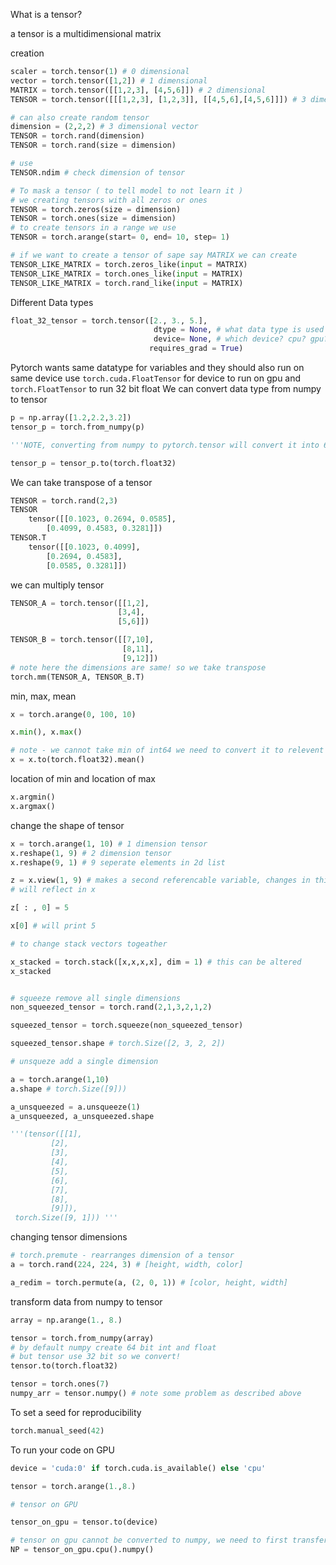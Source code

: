 What is a tensor?

a tensor is a multidimensional matrix

creation
```python 
scaler = torch.tensor(1) # 0 dimensional
vector = torch.tensor([1,2]) # 1 dimensional
MATRIX = torch.tensor([[1,2,3], [4,5,6]]) # 2 dimensional
TENSOR = torch.tensor([[[1,2,3], [1,2,3]], [[4,5,6],[4,5,6]]]) # 3 dimensional

# can also create random tensor 
dimension = (2,2,2) # 3 dimensional vector
TENSOR = torch.rand(dimension)
TENSOR = torch.rand(size = dimension)

# use 
TENSOR.ndim # check dimension of tensor

# To mask a tensor ( to tell model to not learn it )
# we creating tensors with all zeros or ones
TENSOR = torch.zeros(size = dimension)
TENSOR = torch.ones(size = dimension)
# to create tensors in a range we use
TENSOR = torch.arange(start= 0, end= 10, step= 1)

# if we want to create a tensor of sape say MATRIX we can create 
TENSOR_LIKE_MATRIX = torch.zeros_like(input = MATRIX)
TENSOR_LIKE_MATRIX = torch.ones_like(input = MATRIX)
TENSOR_LIKE_MATRIX = torch.rand_like(input = MATRIX)
```
Different Data types
```python
float_32_tensor = torch.tensor([2., 3., 5.],
                                dtype = None, # what data type is used
                                device= None, # which device? cpu? gpu?
                               requires_grad = True)
```
Pytorch wants same datatype for variables and they should also run on same device
use `torch.cuda.FloatTensor` for device to run on gpu and `torch.FloatTensor` to run 32 bit float
We can convert data type from numpy to tensor

```python
p = np.array([1.2,2.2,3.2])
tensor_p = torch.from_numpy(p)

'''NOTE, converting from numpy to pytorch.tensor will convert it into 64 bit float. However, in torch by default 32-bit float is used so we usually convert it to 32 bit'''

tensor_p = tensor_p.to(torch.float32)
```

We can take transpose of a tensor
```python
TENSOR = torch.rand(2,3)
TENSOR
	tensor([[0.1023, 0.2694, 0.0585],
        [0.4099, 0.4583, 0.3281]])
TENSOR.T
	tensor([[0.1023, 0.4099],
        [0.2694, 0.4583],
        [0.0585, 0.3281]])
```
we can multiply tensor
```python
TENSOR_A = torch.tensor([[1,2],
                        [3,4],
                        [5,6]])

TENSOR_B = torch.tensor([[7,10],
                         [8,11],
                         [9,12]])
# note here the dimensions are same! so we take transpose
torch.mm(TENSOR_A, TENSOR_B.T)
```
min, max, mean
```python
x = torch.arange(0, 100, 10)

x.min(), x.max()

# note - we cannot take min of int64 we need to convert it to relevent data type here we convert to float32
x = x.to(torch.float32).mean()
```
location of min and location of max
```python
x.argmin()
x.argmax()
```
change the shape of tensor
```python
x = torch.arange(1, 10) # 1 dimension tensor
x.reshape(1, 9) # 2 dimension tensor
x.reshape(9, 1) # 9 seperate elements in 2d list

z = x.view(1, 9) # makes a second referencable variable, changes in this variable
# will reflect in x

z[ : , 0] = 5

x[0] # will print 5

# to change stack vectors togeather 

x_stacked = torch.stack([x,x,x,x], dim = 1) # this can be altered
x_stacked


# squeeze remove all single dimensions
non_squeezed_tensor = torch.rand(2,1,3,2,1,2)

squeezed_tensor = torch.squeeze(non_squeezed_tensor)

squeezed_tensor.shape # torch.Size([2, 3, 2, 2])

# unsqueze add a single dimension

a = torch.arange(1,10)
a.shape # torch.Size([9]))

a_unsqueezed = a.unsqueeze(1)
a_unsqueezed, a_unsqueezed.shape

'''(tensor([[1],
         [2],
         [3],
         [4],
         [5],
         [6],
         [7],
         [8],
         [9]]),
 torch.Size([9, 1])) '''
```

changing tensor dimensions
```python
# torch.premute - rearranges dimension of a tensor
a = torch.rand(224, 224, 3) # [height, width, color]

a_redim = torch.permute(a, (2, 0, 1)) # [color, height, width]
```

transform data from numpy to tensor

```python
array = np.arange(1., 8.)

tensor = torch.from_numpy(array) 
# by default numpy create 64 bit int and float
# but tensor use 32 bit so we convert!
tensor.to(torch.float32)

tensor = torch.ones(7)
numpy_arr = tensor.numpy() # note some problem as described above
```
To set a seed for reproducibility
```python
torch.manual_seed(42)
```

To run your code on GPU

```python
device = 'cuda:0' if torch.cuda.is_available() else 'cpu'

tensor = torch.arange(1.,8.)

# tensor on GPU

tensor_on_gpu = tensor.to(device)

# tensor on gpu cannot be converted to numpy, we need to first transfer the thing onto a cpu
NP = tensor_on_gpu.cpu().numpy()
```
